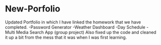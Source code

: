 # New-Porfolio


Updated Portfolio in which I have linked the homework that we have completed. 
-Password Generator
-Weather Dashboard
-Day Schedule
-Multi Media Search App (group project)
Also fixed up the code and cleaned it up a bit from the mess that it was when I was first learning. 
